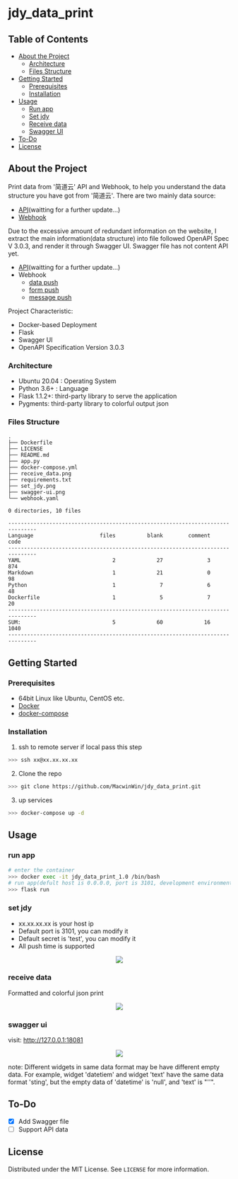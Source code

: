 # jdy_data_print


<!-- TABLE OF CONTENTS -->
## Table of Contents

* [About the Project](#about-the-project)
  * [Architecture](#architecture)
  * [Files Structure](#files-structure)
* [Getting Started](#getting-started)
  * [Prerequisites](#prerequisites)
  * [Installation](#installation)
* [Usage](#usage)
  * [Run app](#run-app)
  * [Set jdy](#set-jdy)
  * [Receive data](#receive-data)
  * [Swagger UI](#swagger-ui)
* [To-Do](#To-Do)
* [License](#license)

<!-- ABOUT THE PROJECT -->
## About the Project
Print data from '简道云' API and Webhook, to help you understand the data structure you have got from '简道云'. There are two mainly data source:
- [API](https://hc.jiandaoyun.com/open/10992)(waitting for a further update...)
- [Webhook](https://hc.jiandaoyun.com/open/11500)

Due to the excessive amount of redundant information on the website, I extract the main information(data structure) into file followed OpenAPI Spec V 3.0.3, and render it through Swagger UI. Swagger file has not content API yet.
- [API](https://hc.jiandaoyun.com/open/10992)(waitting for a further update...)
- Webhook
  - [data push](https://hc.jiandaoyun.com/open/10732)
  - [form push](https://hc.jiandaoyun.com/open/11501)
  - [message push](https://hc.jiandaoyun.com/open/11497)

Project Characteristic:

- Docker-based Deployment
- Flask
- Swagger UI
- OpenAPI Specification Version 3.0.3

### Architecture
* Ubuntu 20.04 : Operating System
* Python 3.6+ : Language
* Flask 1.1.2+: third-party library to serve the application
* Pygments: third-party library to colorful output json

### Files Structure
```
.
├── Dockerfile
├── LICENSE
├── README.md
├── app.py
├── docker-compose.yml
├── receive_data.png
├── requirements.txt
├── set_jdy.png
├── swagger-ui.png
└── webhook.yaml

0 directories, 10 files

-------------------------------------------------------------------------------
Language                     files          blank        comment           code
-------------------------------------------------------------------------------
YAML                             2             27              3            874
Markdown                         1             21              0             98
Python                           1              7              6             48
Dockerfile                       1              5              7             20
-------------------------------------------------------------------------------
SUM:                             5             60             16           1040
-------------------------------------------------------------------------------
```

<!-- GETTING STARTED -->
## Getting Started

### Prerequisites
- 64bit Linux like Ubuntu, CentOS etc.
- [Docker](https://docs.docker.com/engine/install/ubuntu/)
- [docker-compose](https://docs.docker.com/compose/install/)

### Installation

1. ssh to remote server if local pass this step
```sh
>>> ssh xx@xx.xx.xx.xx
```
2. Clone the repo
```sh
>>> git clone https://github.com/MacwinWin/jdy_data_print.git
```
3. up services
```sh
>>> docker-compose up -d
```

<!-- USAGE EXAMPLES -->
## Usage
### run app
```sh
# enter the container
>>> docker exec -it jdy_data_print_1.0 /bin/bash
# run app(defult host is 0.0.0.0, port is 3101, development environment is open)
>>> flask run
```

### set jdy

- xx.xx.xx.xx is your host ip
- Default port is 3101, you can modify it
- Default secret is 'test', you can modify it
- All push time is supported

<p align="center">
    <img src="set_jdy.png">

### receive data
Formatted and colorful json print
<p align="center">
    <img src="receive_data.png">

### swagger ui
visit: http://127.0.0.1:18081
<p align="center">
    <img src="swagger-ui.png">

note: Different widgets in same data format may be have different empty data. For example, widget 'datetiem' and widget 'text' have the same data format 'sting', but the empty data of 'datetime' is 'null', and 'text' is "''".

## To-Do
- [x] Add Swagger file
- [ ] Support API data

<!-- LICENSE -->
## License

Distributed under the MIT License. See `LICENSE` for more information.